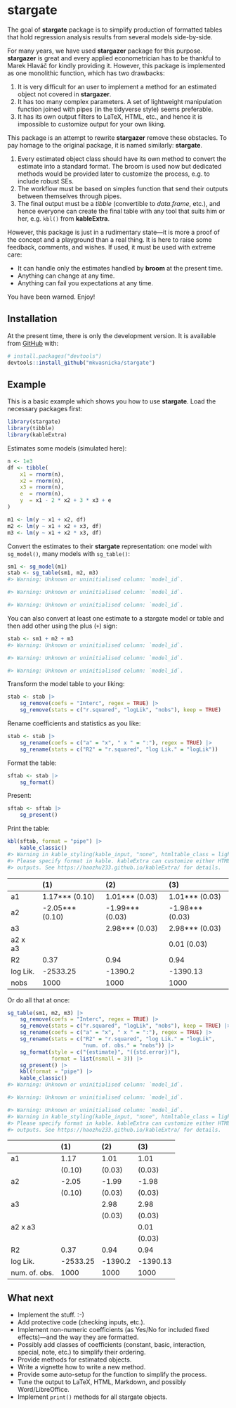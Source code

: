 
<!-- README.md is generated from README.Rmd. Please edit that file -->

# stargate

<!-- badges: start -->
<!-- badges: end -->

The goal of **stargate** package is to simplify production of formatted
tables that hold regression analysis results from several models
side-by-side.

For many years, we have used **stargazer** package for this purpose.
**stargazer** is great and every applied econometrician has to be
thankful to Marek Hlaváč for kindly providing it. However, this package
is implemented as one monolithic function, which has two drawbacks:

1.  It is very difficult for an user to implement a method for an
    estimated object not covered in **stargazer**.
2.  It has too many complex parameters. A set of lightweight
    manipulation function joined with pipes (in the tidyverse style)
    seems preferable.
3.  It has its own output filters to LaTeX, HTML, etc., and hence it is
    impossible to customize output for your own liking.

This package is an attempt to rewrite **stargazer** remove these
obstacles. To pay homage to the original package, it is named similarly:
**stargate**.

1.  Every estimated object class should have its own method to convert
    the estimate into a standard format. The broom is used now but
    dedicated methods would be provided later to customize the process,
    e.g. to include robust SEs.
2.  The workflow must be based on simples function that send their
    outputs between themselves through pipes.
3.  The final output must be a *tibble* (convertible to *data.frame*,
    etc.), and hence everyone can create the final table with any tool
    that suits him or her, e.g. `kbl()` from **kableExtra**.

However, this package is just in a rudimentary state—it is more a proof
of the concept and a playground than a real thing. It is here to raise
some feedback, comments, and wishes. If used, it must be used with
extreme care:

-   It can handle only the estimates handled by **broom** at the present
    time.
-   Anything can change at any time.
-   Anything can fail you expectations at any time.

You have been warned. Enjoy!

## Installation

<!--
You can install the released version of stargate from [CRAN](https://CRAN.R-project.org) with:

``` r
install.packages("stargate")
```
-->

At the present time, there is only the development version. It is
available from [GitHub](https://github.com/) with:

``` r
# install.packages("devtools")
devtools::install_github("mkvasnicka/stargate")
```

## Example

This is a basic example which shows you how to use **stargate**. Load
the necessary packages first:

``` r
library(stargate)
library(tibble)
library(kableExtra)
```

Estimates some models (simulated here):

``` r
n <- 1e3
df <- tibble(
    x1 = rnorm(n),
    x2 = rnorm(n),
    x3 = rnorm(n),
    e  = rnorm(n),
    y  = x1 - 2 * x2 + 3 * x3 + e
)

m1 <- lm(y ~ x1 + x2, df)
m2 <- lm(y ~ x1 + x2 + x3, df)
m3 <- lm(y ~ x1 + x2 * x3, df)
```

Convert the estimates to their **stargate** representation: one model
with `sg_model()`, many models with `sg_table()`:

``` r
sm1 <- sg_model(m1)
stab <- sg_table(sm1, m2, m3)
#> Warning: Unknown or uninitialised column: `model_id`.

#> Warning: Unknown or uninitialised column: `model_id`.

#> Warning: Unknown or uninitialised column: `model_id`.
```

You can also convert at least one estimate to a stargate model or table
and then add other using the plus (`+`) sign:

``` r
stab <- sm1 + m2 + m3
#> Warning: Unknown or uninitialised column: `model_id`.

#> Warning: Unknown or uninitialised column: `model_id`.

#> Warning: Unknown or uninitialised column: `model_id`.
```

Transform the model table to your liking:

``` r
stab <- stab |>
    sg_remove(coefs = "Interc", regex = TRUE) |> 
    sg_remove(stats = c("r.squared", "logLik", "nobs"), keep = TRUE)
```

Rename coefficients and statistics as you like:

``` r
stab <- stab |> 
    sg_rename(coefs = c("a" = "x", " x " = ":"), regex = TRUE) |> 
    sg_rename(stats = c("R2" = "r.squared", "log Lik." = "logLik"))
```

Format the table:

``` r
sftab <- stab |> 
    sg_format()
```

Present:

``` r
sftab <- sftab |> 
    sg_present()
```

Print the table:

``` r
kbl(sftab, format = "pipe") |> 
    kable_classic()
#> Warning in kable_styling(kable_input, "none", htmltable_class = light_class, :
#> Please specify format in kable. kableExtra can customize either HTML or LaTeX
#> outputs. See https://haozhu233.github.io/kableExtra/ for details.
```

|          | \(1\)              | \(2\)              | \(3\)              |
|:---------|:-------------------|:-------------------|:-------------------|
| a1       | 1.17\*\*\* (0.10)  | 1.01\*\*\* (0.03)  | 1.01\*\*\* (0.03)  |
| a2       | -2.05\*\*\* (0.10) | -1.99\*\*\* (0.03) | -1.98\*\*\* (0.03) |
| a3       |                    | 2.98\*\*\* (0.03)  | 2.98\*\*\* (0.03)  |
| a2 x a3  |                    |                    | 0.01 (0.03)        |
| R2       | 0.37               | 0.94               | 0.94               |
| log Lik. | -2533.25           | -1390.2            | -1390.13           |
| nobs     | 1000               | 1000               | 1000               |

Or do all that at once:

``` r
sg_table(sm1, m2, m3) |> 
    sg_remove(coefs = "Interc", regex = TRUE) |> 
    sg_remove(stats = c("r.squared", "logLik", "nobs"), keep = TRUE) |> 
    sg_rename(coefs = c("a" = "x", " x " = ":"), regex = TRUE) |> 
    sg_rename(stats = c("R2" = "r.squared", "log Lik." = "logLik",
                        "num. of. obs." = "nobs")) |> 
    sg_format(style = c("{estimate}", "({std.error})"),
              format = list(nsmall = 3)) |> 
    sg_present() |> 
    kbl(format = "pipe") |> 
    kable_classic()
#> Warning: Unknown or uninitialised column: `model_id`.

#> Warning: Unknown or uninitialised column: `model_id`.

#> Warning: Unknown or uninitialised column: `model_id`.
#> Warning in kable_styling(kable_input, "none", htmltable_class = light_class, :
#> Please specify format in kable. kableExtra can customize either HTML or LaTeX
#> outputs. See https://haozhu233.github.io/kableExtra/ for details.
```

|               | \(1\)    | \(2\)   | \(3\)    |
|:--------------|:---------|:--------|:---------|
| a1            | 1.17     | 1.01    | 1.01     |
|               | (0.10)   | (0.03)  | (0.03)   |
| a2            | -2.05    | -1.99   | -1.98    |
|               | (0.10)   | (0.03)  | (0.03)   |
| a3            |          | 2.98    | 2.98     |
|               |          | (0.03)  | (0.03)   |
| a2 x a3       |          |         | 0.01     |
|               |          |         | (0.03)   |
| R2            | 0.37     | 0.94    | 0.94     |
| log Lik.      | -2533.25 | -1390.2 | -1390.13 |
| num. of. obs. | 1000     | 1000    | 1000     |

## What next

-   Implement the stuff. :-)
-   Add protective code (checking inputs, etc.).
-   Implement non-numeric coefficients (as Yes/No for included fixed
    effects)—and the way they are formatted.
-   Possibly add classes of coefficients (constant, basic, interaction,
    special, note, etc.) to simplify their ordering.
-   Provide methods for estimated objects.
-   Write a vignette how to write a new method.
-   Provide some auto-setup for the function to simplify the process.
-   Tune the output to LaTeX, HTML, Markdown, and possibly
    Word/LibreOffice.
-   Implement `print()` methods for all stargate objects.
